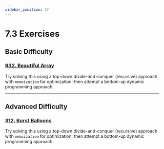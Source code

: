 ```yaml
---
sidebar_position: 37
---
```


# 7.3 Exercises

## Basic Difficulty

### [932. Beautiful Array](https://leetcode.com/problems/beautiful-array/)

Try solving this using a top-down divide-and-conquer (recursive) approach with `memoization` for optimization; then attempt a bottom-up dynamic programming approach.

---

## Advanced Difficulty

### [312. Burst Balloons](https://leetcode.com/problems/burst-balloons/)

Try solving this using a top-down divide-and-conquer (recursive) approach with `memoization` for optimization; then attempt a bottom-up dynamic programming approach.